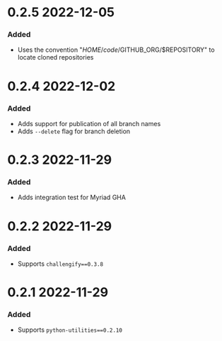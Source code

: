 
# 0.2.5 2022-12-05

### Added

- Uses the convention "$HOME/code/$GITHUB_ORG/$REPOSITORY" to locate cloned repositories

# 0.2.4 2022-12-02

### Added

- Adds support for publication of all branch names
- Adds `--delete` flag for branch deletion

# 0.2.3 2022-11-29

### Added

- Adds integration test for Myriad GHA

# 0.2.2 2022-11-29

### Added

- Supports `challengify==0.3.8`

# 0.2.1 2022-11-29

### Added

- Supports `python-utilities==0.2.10`
